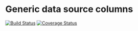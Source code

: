 # Generic data source columns

[![Build Status](https://travis-ci.org/ljacqu/DataSourceColumns.svg?branch=master)](https://travis-ci.org/ljacqu/DataSourceColumns) [![Coverage Status](https://coveralls.io/repos/github/ljacqu/DataSourceColumns/badge.svg)](https://coveralls.io/github/ljacqu/DataSourceColumns)